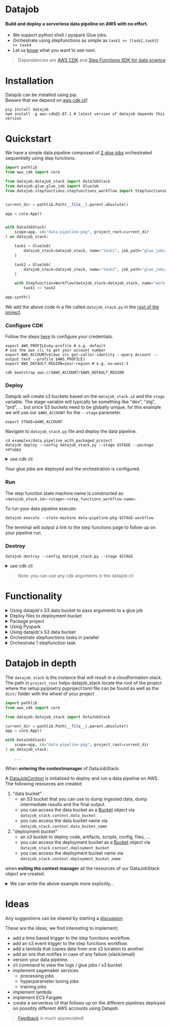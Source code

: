 # Datajob

#### Build and deploy a serverless data pipeline on AWS with no effort.

- We support python shell / pyspark Glue jobs.
- Orchestrate using stepfunctions as simple as `task1 >> [task2,task3] >> task4`
- Let us [know](https://github.com/vincentclaes/datajob/discussions) what you want to see next.

> Dependencies are [AWS CDK](https://github.com/aws/aws-cdk) and [Step Functions SDK for data science](https://github.com/aws/aws-step-functions-data-science-sdk-python) <br/>

# Installation

 Datajob can be installed using pip. <br/>
 Beware that we depend on [aws cdk cli](https://github.com/aws/aws-cdk)!

    pip install datajob
    npm install -g aws-cdk@1.87.1 # latest version of datajob depends this version

# Quickstart

We have a simple data pipeline composed of [2 glue jobs](./examples/data_pipeline_with_packaged_project/glue_jobs/) orchestrated sequentially using step functions.

```python
import pathlib
from aws_cdk import core

from datajob.datajob_stack import DataJobStack
from datajob.glue.glue_job import GlueJob
from datajob.stepfunctions.stepfunctions_workflow import StepfunctionsWorkflow


current_dir = pathlib.Path(__file__).parent.absolute()

app = core.App()


with DataJobStack(
    scope=app, id="data-pipeline-pkg", project_root=current_dir
) as datajob_stack:

    task1 = GlueJob(
        datajob_stack=datajob_stack, name="task1", job_path="glue_jobs/task1.py"
    )

    task2 = GlueJob(
        datajob_stack=datajob_stack, name="task2", job_path="glue_jobs/task2.py"
    )

    with StepfunctionsWorkflow(datajob_stack=datajob_stack, name="workflow") as step_functions_workflow:
        task1 >> task2

app.synth()

```

We add the above code in a file called `datajob_stack.py` in the [root of the project](./examples/data_pipeline_with_packaged_project/).


### Configure CDK
Follow the steps [here](https://docs.aws.amazon.com/cli/latest/userguide/cli-configure-quickstart.html#cli-configure-quickstart-config) to configure your credentials.

```shell script
export AWS_PROFILE=my-profile # e.g. default
# use the aws cli to get your account number
export AWS_ACCOUNT=$(aws sts get-caller-identity --query Account --output text --profile $AWS_PROFILE)
export AWS_DEFAULT_REGION=your-region # e.g. eu-west-1

cdk bootstrap aws://$AWS_ACCOUNT/$AWS_DEFAULT_REGION
```

### Deploy

Datajob will create s3 buckets based on the `datajob_stack.id` and the `stage` variable.
The stage variable will typically be something like "dev", "stg", "prd", ...
but since S3 buckets need to be globally unique, for this example we will use our `$AWS_ACCOUNT` for the `--stage` parameter.

```shell
export STAGE=$AWS_ACCOUNT
```

Navigate to `datajob_stack.py` file and deploy the data pipeline.

```shell script
cd examples/data_pipeline_with_packaged_project
datajob deploy --config datajob_stack.py --stage $STAGE --package setuppy
```

<details>
<summary>use cdk cli</summary>

```shell script
cd examples/data_pipeline_with_packaged_project
python setup.py bdist_wheel
cdk deploy --app  "python datajob_stack.py" -c stage=$STAGE
```
</details>

Your glue jobs are deployed and the orchestration is configured.

### Run

The step function state machine name is constructed as `<datajob_stack.id>-<stage>-<step_functions_workflow.name>`.

To run your data pipeline execute:

```shell script
datajob execute --state-machine data-pipeline-pkg-$STAGE-workflow
```
The terminal will output a link to the step functions page to follow up on your pipeline run.

### Destroy

```shell script
datajob destroy --config datajob_stack.py --stage $STAGE
```

<details>
<summary>use cdk cli</summary>
```shell script
cdk destroy --app  "python datajob_stack.py" -c stage=$STAGE
```
</details>

> Note: you can use any cdk arguments in the datajob cli

# Functionality

<details>
<summary>Using datajob's S3 data bucket to pass arguments to a glue job</summary>

Pass arguments to your Glue job using the `arguments` parameter and
dynamically reference the `datajob_stack` data bucket name for this `stage` to the arguments.

```python
import pathlib

from aws_cdk import core
from datajob.datajob_stack import DataJobStack
from datajob.glue.glue_job import GlueJob
from datajob.stepfunctions.stepfunctions_workflow import StepfunctionsWorkflow

current_dir = str(pathlib.Path(__file__).parent.absolute())

app = core.App()

with DataJobStack(
    scope=app, id="datajob-python-pyspark", project_root=current_dir
) as datajob_stack:

    pyspark_job = GlueJob(
        datajob_stack=datajob_stack,
        name="pyspark-job",
        job_path="glue_job/glue_pyspark_example.py",
        job_type="glueetl",
        glue_version="2.0",  # we only support glue 2.0
        python_version="3",
        worker_type="Standard",  # options are Standard / G.1X / G.2X
        number_of_workers=1,
        arguments={
            "--source": f"s3://{datajob_stack.context.data_bucket_name}/raw/iris_dataset.csv",
            "--destination": f"s3://{datajob_stack.context.data_bucket_name}/target/pyspark_job/iris_dataset.parquet",
        },
    )

    with StepfunctionsWorkflow(datajob_stack=datajob_stack, name="workflow") as sfn:
        pyspark_job >> ...

```

deploy to stage `my-stage`:

```shell
datajob deploy --config datajob_stack.py --stage my-stage --package setuppy
```

`datajob_stack.context.data_bucket_name` will evaluate to `datajob-python-pyspark-my-stage

you can find this example [here](./examples/data_pipeline_pyspark/glue_job/glue_pyspark_example.py)

</details>

<details>
<summary>Deploy files to deployment bucket</summary>

Specify the path to the folder we would like to include in the deployment bucket.

```python

from aws_cdk import core
from datajob.datajob_stack import DataJobStack

app = core.App()

with DataJobStack(
    scope=app, id="some-stack-name", include_folder="path/to/folder/"
) as datajob_stack:

    ...

```

</details>

<details>
<summary>Package project</summary>

Package you project using [poetry](https://python-poetry.org/)

```shell
datajob deploy --config datajob_stack.py --package poetry
```
Package you project using [setup.py](./examples/data_pipeline_with_packaged_project)
```shell
datajob deploy --config datajob_stack.py --package setuppy
```
</details>

<details>
<summary>Using Pyspark</summary>

```python
import pathlib

from aws_cdk import core
from datajob.datajob_stack import DataJobStack
from datajob.glue.glue_job import GlueJob
from datajob.stepfunctions.stepfunctions_workflow import StepfunctionsWorkflow

current_dir = str(pathlib.Path(__file__).parent.absolute())

app = core.App()

with DataJobStack(
    scope=app, id="datajob-python-pyspark", project_root=current_dir
) as datajob_stack:

    pyspark_job = GlueJob(
        datajob_stack=datajob_stack,
        name="pyspark-job",
        job_path="glue_job/glue_pyspark_example.py",
        job_type="glueetl",
        glue_version="2.0",  # we only support glue 2.0
        python_version="3",
        worker_type="Standard",  # options are Standard / G.1X / G.2X
        number_of_workers=1,
        arguments={
            "--source": f"s3://{datajob_stack.context.data_bucket_name}/raw/iris_dataset.csv",
            "--destination": f"s3://{datajob_stack.context.data_bucket_name}/target/pyspark_job/iris_dataset.parquet",
        },
    )
```
full example can be found in [examples/data_pipeline_pyspark](examples/data_pipeline_pyspark]).
</details>

<details>
<summary>Using datajob's S3 data bucket</summary>


```python

with DataJobStack(
    scope=app, id="datajob-python-pyspark", project_root=current_dir
) as datajob_stack:

    pyspark_job = GlueJob(
        datajob_stack=datajob_stack,
        name="pyspark-job",
        job_path="glue_job/glue_pyspark_example.py",
        job_type="glueetl",
        glue_version="2.0",  # we only support glue 2.0
        python_version="3",
        worker_type="Standard",  # options are Standard / G.1X / G.2X
        number_of_workers=1,
        arguments={
            "--source": f"s3://{datajob_stack.context.data_bucket_name}/raw/iris_dataset.csv",
            "--destination": f"s3://{datajob_stack.context.data_bucket_name}/target/pyspark_job/iris_dataset.parquet",
        },
    )

```


</details>

<details>
<summary>Orchestrate stepfunctions tasks in parallel</summary>

```python
# task1 and task2 are orchestrated in parallel.
# task3 will only start when both task1 and task2 have succeeded.
[task1, task2] >> task3
```

</details>

<details>
<summary>Orchestrate 1 stepfunction task</summary>

Use the [Ellipsis](https://docs.python.org/dev/library/constants.html#Ellipsis) object to be able to orchestrate 1 job via step functions.

```python
some_task >> ...
```

</details>


# Datajob in depth

The `datajob_stack` is the instance that will result in a cloudformation stack.
The path in `project_root` helps datajob_stack locate the root of the project where
the setup.py/poetry pyproject.toml file can be found as well as the `dist/` folder with the wheel of your project .

```python
import pathlib
from aws_cdk import core

from datajob.datajob_stack import DataJobStack

current_dir = pathlib.Path(__file__).parent.absolute()
app = core.App()

with DataJobStack(
    scope=app, id="data-pipeline-pkg", project_root=current_dir
) as datajob_stack:

    ...
```

When __entering the contextmanager__ of DataJobStack:

A [DataJobContext](./datajob/datajob_stack.py#L48) is initialized
to deploy and run a data pipeline on AWS.
The following resources are created:
1) "data bucket"
    - an S3 bucket that you can use to dump ingested data, dump intermediate results and the final output.
    - you can access the data bucket as a [Bucket](https://docs.aws.amazon.com/cdk/api/latest/python/aws_cdk.aws_s3/Bucket.html) object via ```datajob_stack.context.data_bucket```
    - you can access the data bucket name via ```datajob_stack.context.data_bucket_name```
2) "deployment bucket"
   - an s3 bucket to deploy code, artifacts, scripts, config, files, ...
   - you can access the deployment bucket as a [Bucket](https://docs.aws.amazon.com/cdk/api/latest/python/aws_cdk.aws_s3/Bucket.html) object via ```datajob_stack.context.deployment_bucket```
   - you can access the deployment bucket name via ```datajob_stack.context.deployment_bucket_name```

when __exiting the context manager__ all the resources of our DataJobStack object are created.

<details>
<summary>We can write the above example more explicitly...</summary>

```python
import pathlib
from aws_cdk import core

from datajob.datajob_stack import DataJobStack
from datajob.glue.glue_job import GlueJob
from datajob.stepfunctions.stepfunctions_workflow import StepfunctionsWorkflow

app = core.App()

current_dir = pathlib.Path(__file__).parent.absolute()

app = core.App()

datajob_stack = DataJobStack(scope=app, id="data-pipeline-pkg", project_root=current_dir)
datajob_stack.init_datajob_context()

task1 = GlueJob(datajob_stack=datajob_stack, name="task1", job_path="glue_jobs/task1.py")
task2 = GlueJob(datajob_stack=datajob_stack, name="task2", job_path="glue_jobs/task2.py")

with StepfunctionsWorkflow(datajob_stack=datajob_stack, name="workflow") as step_functions_workflow:
    task1 >> task2

datajob_stack.create_resources()
app.synth()
```
</details>

# Ideas

Any suggestions can be shared by starting a [discussion](https://github.com/vincentclaes/datajob/discussions)

These are the ideas, we find interesting to implement;

- add a time based trigger to the step functions workflow.
- add an s3 event trigger to the step functions workflow.
- add a lambda that copies data from one s3 location to another.
- add an sns that notifies in case of any failure (slack/email)
- version your data pipeline.
- cli command to view the logs / glue jobs / s3 bucket
- implement sagemaker services
    - processing jobs
    - hyperparameter tuning jobs
    - training jobs
- implement lambda
- implement ECS Fargate
- create a serverless UI that follows up on the different pipelines deployed on possibly different AWS accounts using Datajob

> [Feedback](https://github.com/vincentclaes/datajob/discussions) is much appreciated!
